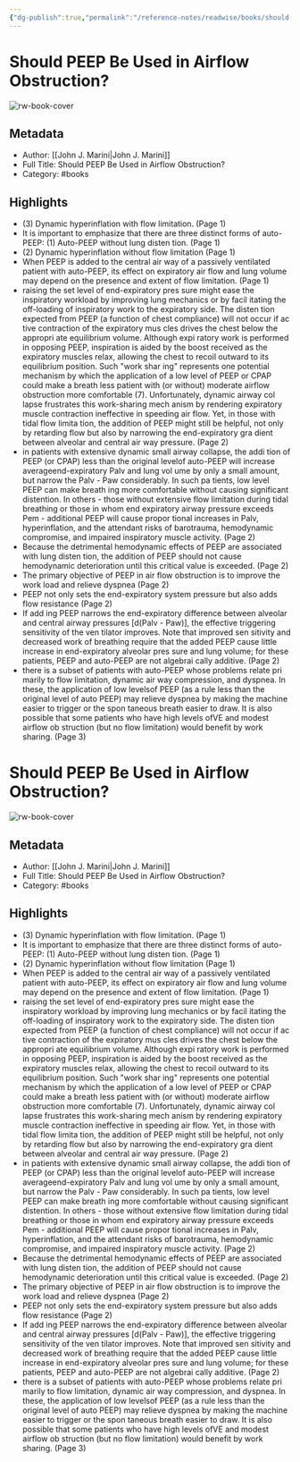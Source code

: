 ```yaml
---
{"dg-publish":true,"permalink":"/reference-notes/readwise/books/should-peep-be-used-in-airflow-obstruction/"}
---
```


# Should PEEP Be Used in Airflow Obstruction?

![rw-book-cover](https://readwise-assets.s3.amazonaws.com/static/images/default-book-icon-0.c6917d331b03.png)

## Metadata
- Author: [[John J. Marini\|John J. Marini]]
- Full Title: Should PEEP Be Used in Airflow Obstruction?
- Category: #books

## Highlights
- (3) Dynamic hyperinflation with flow limitation. (Page 1)
- It is important to emphasize that there are three distinct forms of auto-PEEP: (1) Auto-PEEP without lung disten tion. (Page 1)
- (2) Dynamic hyperinflation without flow limitation (Page 1)
- When PEEP is added to the central air way of a passively ventilated patient with auto-PEEP, its effect on expiratory air flow and lung volume may depend on the presence and extent of flow limitation. (Page 1)
- raising the set level of end-expiratory pres sure might ease the inspiratory workload by improving lung mechanics or by facil itating the off-loading of inspiratory work to the expiratory side. The disten tion expected from PEEP (a function of chest compliance) will not occur if ac tive contraction of the expiratory mus cles drives the chest below the appropri ate equilibrium volume. Although expi ratory work is performed in opposing PEEP, inspiration is aided by the boost received as the expiratory muscles relax, allowing the chest to recoil outward to its equilibrium position. Such "work shar ing" represents one potential mechanism by which the application of a low level of PEEP or CPAP could make a breath less patient with (or without) moderate airflow obstruction more comfortable (7). Unfortunately, dynamic airway col lapse frustrates this work-sharing mech anism by rendering expiratory muscle contraction ineffective in speeding air flow. Yet, in those with tidal flow limita tion, the addition of PEEP might still be helpful, not only by retarding flow but also by narrowing the end-expiratory gra dient between alveolar and central air way pressure. (Page 2)
- in patients with extensive dynamic small airway collapse, the addi tion of PEEP (or CPAP) less than the original levelof auto-PEEP will increase averageend-expiratory Palv and lung vol ume by only a small amount, but narrow the Palv - Paw considerably. In such pa tients, low level PEEP can make breath ing more comfortable without causing significant distention. In others - those without extensive flow limitation during tidal breathing or those in whom end expiratory airway pressure exceeds Pem - additional PEEP will cause propor tional increases in Palv, hyperinflation, and the attendant risks of barotrauma, hemodynamic compromise, and impaired inspiratory muscle activity. (Page 2)
- Because the detrimental hemodynamic effects of PEEP are associated with lung disten tion, the addition of PEEP should not cause hemodynamic deterioration until this critical value is exceeded. (Page 2)
- The primary objective of PEEP in air flow obstruction is to improve the work load and relieve dyspnea (Page 2)
- PEEP not only sets the end-expiratory system pressure but also adds flow resistance (Page 2)
- If add ing PEEP narrows the end-expiratory difference between alveolar and central airway pressures [d(Palv - Paw)], the effective triggering sensitivity of the ven tilator improves. Note that improved sen sitivity and decreased work of breathing require that the added PEEP cause little increase in end-expiratory alveolar pres sure and lung volume; for these patients, PEEP and auto-PEEP are not algebrai cally additive. (Page 2)
- there is a subset of patients with auto-PEEP whose problems relate pri marily to flow limitation, dynamic air way compression, and dyspnea. In these, the application of low levelsof PEEP (as a rule less than the original level of auto PEEP) may relieve dyspnea by making the machine easier to trigger or the spon taneous breath easier to draw. It is also possible that some patients who have high levels ofVE and modest airflow ob struction (but no flow limitation) would benefit by work sharing. (Page 3)
# Should PEEP Be Used in Airflow Obstruction?

![rw-book-cover](https://readwise-assets.s3.amazonaws.com/static/images/default-book-icon-0.c6917d331b03.png)

## Metadata
- Author: [[John J. Marini\|John J. Marini]]
- Full Title: Should PEEP Be Used in Airflow Obstruction?
- Category: #books

## Highlights
- (3) Dynamic hyperinflation with flow limitation. (Page 1)
- It is important to emphasize that there are three distinct forms of auto-PEEP: (1) Auto-PEEP without lung disten tion. (Page 1)
- (2) Dynamic hyperinflation without flow limitation (Page 1)
- When PEEP is added to the central air way of a passively ventilated patient with auto-PEEP, its effect on expiratory air flow and lung volume may depend on the presence and extent of flow limitation. (Page 1)
- raising the set level of end-expiratory pres sure might ease the inspiratory workload by improving lung mechanics or by facil itating the off-loading of inspiratory work to the expiratory side. The disten tion expected from PEEP (a function of chest compliance) will not occur if ac tive contraction of the expiratory mus cles drives the chest below the appropri ate equilibrium volume. Although expi ratory work is performed in opposing PEEP, inspiration is aided by the boost received as the expiratory muscles relax, allowing the chest to recoil outward to its equilibrium position. Such "work shar ing" represents one potential mechanism by which the application of a low level of PEEP or CPAP could make a breath less patient with (or without) moderate airflow obstruction more comfortable (7). Unfortunately, dynamic airway col lapse frustrates this work-sharing mech anism by rendering expiratory muscle contraction ineffective in speeding air flow. Yet, in those with tidal flow limita tion, the addition of PEEP might still be helpful, not only by retarding flow but also by narrowing the end-expiratory gra dient between alveolar and central air way pressure. (Page 2)
- in patients with extensive dynamic small airway collapse, the addi tion of PEEP (or CPAP) less than the original levelof auto-PEEP will increase averageend-expiratory Palv and lung vol ume by only a small amount, but narrow the Palv - Paw considerably. In such pa tients, low level PEEP can make breath ing more comfortable without causing significant distention. In others - those without extensive flow limitation during tidal breathing or those in whom end expiratory airway pressure exceeds Pem - additional PEEP will cause propor tional increases in Palv, hyperinflation, and the attendant risks of barotrauma, hemodynamic compromise, and impaired inspiratory muscle activity. (Page 2)
- Because the detrimental hemodynamic effects of PEEP are associated with lung disten tion, the addition of PEEP should not cause hemodynamic deterioration until this critical value is exceeded. (Page 2)
- The primary objective of PEEP in air flow obstruction is to improve the work load and relieve dyspnea (Page 2)
- PEEP not only sets the end-expiratory system pressure but also adds flow resistance (Page 2)
- If add ing PEEP narrows the end-expiratory difference between alveolar and central airway pressures [d(Palv - Paw)], the effective triggering sensitivity of the ven tilator improves. Note that improved sen sitivity and decreased work of breathing require that the added PEEP cause little increase in end-expiratory alveolar pres sure and lung volume; for these patients, PEEP and auto-PEEP are not algebrai cally additive. (Page 2)
- there is a subset of patients with auto-PEEP whose problems relate pri marily to flow limitation, dynamic air way compression, and dyspnea. In these, the application of low levelsof PEEP (as a rule less than the original level of auto PEEP) may relieve dyspnea by making the machine easier to trigger or the spon taneous breath easier to draw. It is also possible that some patients who have high levels ofVE and modest airflow ob struction (but no flow limitation) would benefit by work sharing. (Page 3)
